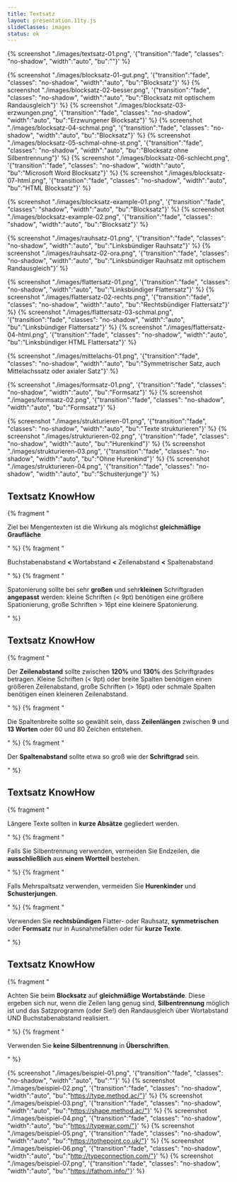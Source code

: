 ```yaml
---
title: Textsatz
layout: presentation.11ty.js
slideClasses: images
status: ok
---
```



{% screenshot "./images/textsatz-01.png", '{"transition":"fade", "classes": "no-shadow", "width":"auto", "bu":""}' %}

{% screenshot "./images/blocksatz-01-gut.png", '{"transition":"fade", "classes": "no-shadow", "width":"auto", "bu":"Blocksatz"}' %}
{% screenshot "./images/blocksatz-02-besser.png", '{"transition":"fade", "classes": "no-shadow", "width":"auto", "bu":"Blocksatz mit optischem Randausgleich"}' %}
{% screenshot "./images/blocksatz-03-erzwungen.png", '{"transition":"fade", "classes": "no-shadow", "width":"auto", "bu":"Erzwungener Blocksatz"}' %}
{% screenshot "./images/blocksatz-04-schmal.png", '{"transition":"fade", "classes": "no-shadow", "width":"auto", "bu":"Blocksatz"}' %}
{% screenshot "./images/blocksatz-05-schmal-ohne-st.png", '{"transition":"fade", "classes": "no-shadow", "width":"auto", "bu":"Blocksatz ohne Silbentrennung"}' %}
{% screenshot "./images/blocksatz-06-schlecht.png", '{"transition":"fade", "classes": "no-shadow", "width":"auto", "bu":"Microsoft Word Blocksatz"}' %}
{% screenshot "./images/blocksatz-07-html.png", '{"transition":"fade", "classes": "no-shadow", "width":"auto", "bu":"HTML Blocksatz"}' %}

{% screenshot "./images/blocksatz-example-01.png", '{"transition":"fade", "classes": "shadow", "width":"auto", "bu":"Blocksatz"}' %}
{% screenshot "./images/blocksatz-example-02.png", '{"transition":"fade", "classes": "shadow", "width":"auto", "bu":"Blocksatz"}' %}


{% screenshot "./images/rauhsatz-01.png", '{"transition":"fade", "classes": "no-shadow", "width":"auto", "bu":"Linksbündiger Rauhsatz"}' %}
{% screenshot "./images/rauhsatz-02-ora.png", '{"transition":"fade", "classes": "no-shadow", "width":"auto", "bu":"Linksbündiger Rauhsatz mit optischem Randausgleich"}' %}

{% screenshot "./images/flattersatz-01.png", '{"transition":"fade", "classes": "no-shadow", "width":"auto", "bu":"Linksbündiger Flattersatz"}' %}
{% screenshot "./images/flattersatz-02-rechts.png", '{"transition":"fade", "classes": "no-shadow", "width":"auto", "bu":"Rechtsbündiger Flattersatz"}' %}
{% screenshot "./images/flattersatz-03-schmal.png", '{"transition":"fade", "classes": "no-shadow", "width":"auto", "bu":"Linksbündiger Flattersatz"}' %}
{% screenshot "./images/flattersatz-04-html.png", '{"transition":"fade", "classes": "no-shadow", "width":"auto", "bu":"Linksbündiger HTML Flattersatz"}' %}

{% screenshot "./images/mittelachs-01.png", '{"transition":"fade", "classes": "no-shadow", "width":"auto", "bu":"Symmetrischer Satz, auch Mittelachssatz oder axialer Satz"}' %}

{% screenshot "./images/formsatz-01.png", '{"transition":"fade", "classes": "no-shadow", "width":"auto", "bu":"Formsatz"}' %}
{% screenshot "./images/formsatz-02.png", '{"transition":"fade", "classes": "no-shadow", "width":"auto", "bu":"Formsatz"}' %}

{% screenshot "./images/strukturieren-01.png", '{"transition":"fade", "classes": "no-shadow", "width":"auto", "bu":"Texte strukturieren"}' %}
{% screenshot "./images/strukturieren-02.png", '{"transition":"fade", "classes": "no-shadow", "width":"auto", "bu":"Hurenkind"}' %}
{% screenshot "./images/strukturieren-03.png", '{"transition":"fade", "classes": "no-shadow", "width":"auto", "bu":"Ohne Hurenkind"}' %}
{% screenshot "./images/strukturieren-04.png", '{"transition":"fade", "classes": "no-shadow", "width":"auto", "bu":"Schusterjunge"}' %}

<section class="simple">
  <div>
    <h1>Textsatz KnowHow</h1>
    <div>
      {% fragment "<p class=\"list\">Ziel bei Mengentexten ist die Wirkung als möglichst <strong>gleichmäßige Graufläche</strong></p>" %}
      {% fragment "<p class=\"list\">Buchstabenabstand <strong>&lt;
</strong> Wortabstand <strong>&lt;</strong> Zeilenabstand <strong>&lt;</strong> Spaltenabstand</p>" %}
      {% fragment "<p class=\"list\">Spatonierung sollte bei sehr <strong>großen</strong> und sehr<strong>kleinen</strong> Schriftgraden <strong>angepasst</strong> werden: kleine Schriften (&lt; 9pt) benötigen eine größere Spationierung, große Schriften &gt; 16pt eine kleinere Spatonierung. </p>" %}
    </div>
</section>

<section class="simple">
  <div>
    <h1>Textsatz KnowHow</h1>
    <div>
      {% fragment "<p class=\"list\">Der <strong>Zeilenabstand</strong> sollte zwischen <strong>120%</strong> und <strong>130%</strong> des Schriftgrades betragen. Kleine Schriften (&lt; 9pt) oder breite Spalten benötigen einen größeren Zeilenabstand, große Schriften (&gt; 16pt) oder schmale Spalten benötigen einen kleineren Zeilenabstand.</p>" %}
      {% fragment "<p class=\"list\">Die Spaltenbreite sollte so gewählt sein, dass <strong>Zeilenlängen</strong> zwischen <strong>9</strong> und <strong>13 Worten</strong> oder 60 und 80 Zeichen entstehen.</p>" %}
      {% fragment "<p class=\"list\">Der <strong>Spaltenabstand</strong> sollte etwa so groß wie der <strong>Schriftgrad</strong> sein.</p>" %}
    </div>
</section>
<section class="simple">
  <div>
    <h1>Textsatz KnowHow</h1>
    <div>
      {% fragment "<p class=\"list\">Längere Texte sollten in <strong>kurze Absätze</strong> gegliedert werden. </p>" %}
      {% fragment "<p class=\"list\">Falls Sie Silbentrennung verwenden, vermeiden Sie Endzeilen, die <strong>ausschließlich</strong> aus <strong>einem Wortteil</strong> bestehen.</p>" %}
      {% fragment "<p class=\"list\">Falls Mehrspaltsatz verwenden, vermeiden Sie <strong>Hurenkinder</strong> und <strong>Schusterjungen</strong>.</p>" %}
      {% fragment "<p class=\"list\">Verwenden Sie <strong>rechtsbündigen</strong> Flatter- oder Rauhsatz, <strong>symmetrischen</strong> oder <strong>Formsatz</strong> nur in Ausnahmefällen oder für <strong>kurze Texte</strong>.</p>" %}
    </div>
</section>
<section class="simple">
  <div>
    <h1>Textsatz KnowHow</h1>
    <div>
      {% fragment "<p class=\"list\">Achten Sie beim <strong>Blocksatz</strong> auf <strong>gleichmäßige Wortabstände</strong>. Diese ergeben sich nur, wenn die Zeilen lang genug sind, <strong>Silbentrennung</strong> möglich ist und das Satzprogramm (oder Sie!) den Randausgleich über Wortabstand UND Buchstabenabstand realisiert.</p>" %}
      {% fragment "<p class=\"list\">Verwenden Sie <strong>keine Silbentrennung</strong> in <strong>Überschriften</strong>.</p>" %}
    </div>
</section>

{% screenshot "./images/beispiel-01.png", '{"transition":"fade", "classes": "no-shadow", "width":"auto", "bu":""}' %}
{% screenshot "./images/beispiel-02.png", '{"transition":"fade", "classes": "no-shadow", "width":"auto", "bu":"https://type.method.ac/"}' %}
{% screenshot "./images/beispiel-03.png", '{"transition":"fade", "classes": "no-shadow", "width":"auto", "bu":"https://shape.method.ac/"}' %}
{% screenshot "./images/beispiel-04.png", '{"transition":"fade", "classes": "no-shadow", "width":"auto", "bu":"https://typewar.com/"}' %}
{% screenshot "./images/beispiel-05.png", '{"transition":"fade", "classes": "no-shadow", "width":"auto", "bu":"https://tothepoint.co.uk/"}' %}
{% screenshot "./images/beispiel-06.png", '{"transition":"fade", "classes": "no-shadow", "width":"auto", "bu":"http://typeconnection.com/"}' %}
{% screenshot "./images/beispiel-07.png", '{"transition":"fade", "classes": "no-shadow", "width":"auto", "bu":"https://fathom.info/"}' %}